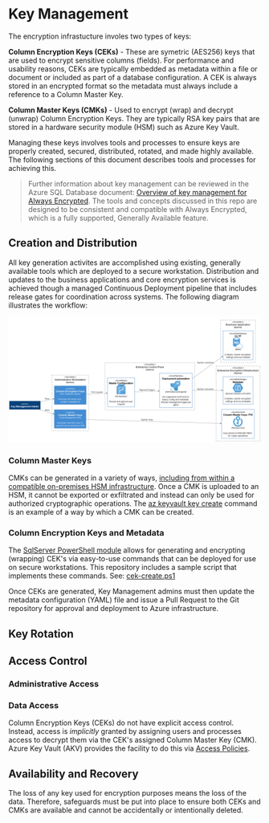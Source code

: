 # Key Management

The encryption infrastucture involes two types of keys:

**Column Encryption Keys (CEKs)** - These are symetric (AES256) keys that are used to encrypt sensitive columns (fields). For performance and usability reasons, CEKs are typically embedded as metadata within a file or document or included as part of a database configuration. A CEK is always stored in an encrypted format so the metadata must always include a reference to a Column Master Key.

**Column Master Keys (CMKs)** - Used to encrypt (wrap) and decrypt (unwrap) Column Encryption Keys. They are typically RSA key pairs that are stored in a hardware security module (HSM) such as Azure Key Vault.
 
Managing these keys involves tools and processes to ensure keys are properly created, secured, distributed, rotated, and made highly available. The following sections of this document describes tools and processes for achieving this.

> Further information about key management can be reviewed in the Azure SQL Database document: [Overview of key management for Always Encrypted](https://docs.microsoft.com/en-us/sql/relational-databases/security/encryption/overview-of-key-management-for-always-encrypted?view=azuresqldb-current). The tools and concepts discussed in this repo are designed to be consistent and compatible with Always Encrypted, which is a fully supported, Generally Available feature. 

## Creation and Distribution

All key generation activites are accomplished using existing, generally available tools which are deployed to a secure workstation. Distribution and updates to the business applications and core encryption services is achieved though a managed Continuous Deployment pipeline that includes release gates for coordination across systems. The following diagram illustrates the workflow:

<img src="img/key-creation-distribution.png"/>

### Column Master Keys

CMKs can be generated in a variety of ways, [including from within a compatible on-premises HSM infrastructure](https://docs.microsoft.com/en-us/azure/key-vault/key-vault-hsm-protected-keys). Once a CMK is uploaded to an HSM, it cannot be exported or exfiltrated and instead can only be used for authorized cryptographic operations. The [az keyvault key create](https://docs.microsoft.com/en-us/cli/azure/keyvault/key?view=azure-cli-latest#az-keyvault-key-create) command is an example of a way by which a CMK can be created.

### Column Encryption Keys and Metadata

The [SqlServer PowerShell module](https://docs.microsoft.com/en-us/sql/relational-databases/security/encryption/configure-column-encryption-using-powershell?view=azuresqldb-current) allows for generating and encrypting (wrapping) CEK's via easy-to-use commands that can be deployed for use on secure workstations. This repository includes a sample script that implements these commands. See: [cek-create.ps1](../scripts/cek-create.ps1)

Once CEKs are generated, Key Management admins must then update the metadata configuration (YAML) file and issue a Pull Request to the Git repository for approval and deployment to Azure infrastructure.

## Key Rotation

## Access Control

### Administrative Access

### Data Access

Column Encryption Keys (CEKs) do not have explicit access control. Instead, access is *implicitly* granted by assigning users and processes access to decrypt them via the CEK's assigned Column Master Key (CMK). Azure Key Vault (AKV) provides the facility to do this via [Access Policies](https://docs.microsoft.com/en-us/azure/key-vault/key-vault-secure-your-key-vault).

## Availability and Recovery

The loss of any key used for encryption purposes means the loss of the data. Therefore, safeguards must be put into place to ensure both CEKs and CMKs are available and cannot be accidentally or intentionally deleted.
